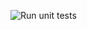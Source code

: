 ![Run unit tests](https://github.com/hrk15/git-actions/workflows/Run%20unit%20tests/badge.svg?branch=master)
